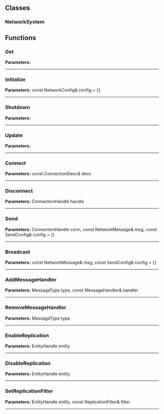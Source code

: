 
## Classes

### NetworkSystem




## Functions

### Get



**Parameters:** 

---

### Initialize



**Parameters:** const NetworkConfig& config = {}

---

### Shutdown



**Parameters:** 

---

### Update



**Parameters:** 

---

### Connect



**Parameters:** const ConnectionDesc& desc

---

### Disconnect



**Parameters:** ConnectionHandle handle

---

### Send



**Parameters:** ConnectionHandle conn, const NetworkMessage& msg, const SendConfig& config = {}

---

### Broadcast



**Parameters:** const NetworkMessage& msg, const SendConfig& config = {}

---

### AddMessageHandler



**Parameters:** MessageType type, const MessageHandler& handler

---

### RemoveMessageHandler



**Parameters:** MessageType type

---

### EnableReplication



**Parameters:** EntityHandle entity

---

### DisableReplication



**Parameters:** EntityHandle entity

---

### SetReplicationFilter



**Parameters:** EntityHandle entity, const ReplicationFilter& filter

---
